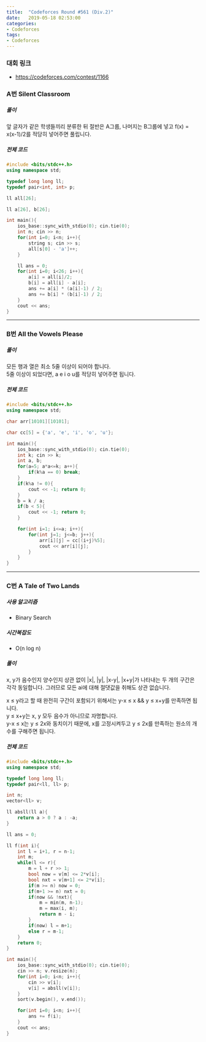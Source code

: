 ```yaml
---
title:  "Codeforces Round #561 (Div.2)"
date:   2019-05-18 02:53:00
categories:
- Codeforces
tags:
- Codeforces
---
```


### 대회 링크
* https://codeforces.com/contest/1166

### A번 Silent Classroom

##### 풀이
앞 글자가 같은 학생들끼리 분류한 뒤 절반은 A그룹, 나머지는 B그룹에 넣고 f(x) = x(x-1)/2를 적당히 넣어주면 풀립니다.

##### 전체 코드
```cpp
#include <bits/stdc++.h>
using namespace std;

typedef long long ll;
typedef pair<int, int> p;

ll all[26];

ll a[26], b[26];

int main(){
	ios_base::sync_with_stdio(0); cin.tie(0);
	int n; cin >> n;
	for(int i=0; i<n; i++){
		string s; cin >> s;
		all[s[0] - 'a']++;
	}

	ll ans = 0;
	for(int i=0; i<26; i++){
		a[i] = all[i]/2;
		b[i] = all[i] - a[i];
		ans += a[i] * (a[i]-1) / 2;
		ans += b[i] * (b[i]-1) / 2;
	}
	cout << ans;
}
```

<hr>

### B번 All the Vowels Please

##### 풀이
모든 행과 열은 최소 5줄 이상이 되어야 합니다.<br>
5줄 이상이 되었다면, a e i o u를 적당히 넣어주면 됩니다.

##### 전체 코드
```cpp
#include <bits/stdc++.h>
using namespace std;

char arr[10101][10101];

char cc[5] = {'a', 'e', 'i', 'o', 'u'};

int main(){
	ios_base::sync_with_stdio(0); cin.tie(0);
	int k; cin >> k;
	int a, b;
	for(a=5; a*a<=k; a++){
		if(k%a == 0) break;
	}
	if(k%a != 0){
		cout << -1; return 0;
	}
	b = k / a;
	if(b < 5){
		cout << -1; return 0;
	}

	for(int i=1; i<=a; i++){
		for(int j=1; j<=b; j++){
			arr[i][j] = cc[(i+j)%5];
			cout << arr[i][j];
		}
	}
}
```

<hr>

### C번 A Tale of Two Lands

##### 사용 알고리즘
* Binary Search

##### 시간복잡도
* O(n log n)

##### 풀이
x, y가 음수인지 양수인지 상관 없이 |x|, |y|, |x-y|, |x+y|가 나타내는 두 개의 구간은 각각 동일합니다. 그러므로 모든 ai에 대해 절댓값을 취해도 상관 없습니다.

x ≤ y라고 할 때 완전히 구간이 포함되기 위해서는 y-x ≤ x && y ≤ x+y를 만족하면 됩니다.<br>
y ≤ x+y는 x, y 모두 음수가 아니므로 자명합니다.<bR>
y-x ≤ x는 y ≤ 2x와 동치이기 때문에, x를 고정시켜두고 y ≤ 2x를 만족하는 원소의 개수를 구해주면 됩니다.

##### 전체 코드
```cpp
#include <bits/stdc++.h>
using namespace std;

typedef long long ll;
typedef pair<ll, ll> p;

int n;
vector<ll> v;

ll absll(ll a){
	return a > 0 ? a : -a;
}

ll ans = 0;

ll f(int i){
	int l = i+1, r = n-1;
	int m;
	while(l <= r){
		m = l + r >> 1;
		bool now = v[m] <= 2*v[i];
		bool nxt = v[m+1] <= 2*v[i];
		if(m >= n) now = 0;
		if(m+1 >= n) nxt = 0;
		if(now && !nxt){
			m = min(m, n-1);
			m = max(i, m);
			return m - i;
		}
		if(now) l = m+1;
		else r = m-1;
	}
	return 0;
}

int main(){
	ios_base::sync_with_stdio(0); cin.tie(0);
	cin >> n; v.resize(n);
	for(int i=0; i<n; i++){
		cin >> v[i];
		v[i] = absll(v[i]);
	}
	sort(v.begin(), v.end());

	for(int i=0; i<n; i++){
		ans += f(i);
	}
	cout << ans;
}
```
